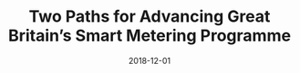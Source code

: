 ---
title: "Two Paths for Advancing Great Britain’s Smart Metering Programme"
collection: publications
permalink: /publication/2018-12-TBG
excerpt: 'Assessment of the UK Smart Meter Roll-Out including pathways to ensure adoption targets.'
date: 2018-12-01
venue: 'The Brattle Group Reports'
link: 'https://www.brattle.com/wp-content/uploads/2021/05/15050_advancing_gbs_smart_metering_programme_-_discussion_paper_final.pdf'
# paperurl: '/files/pdf/research/15050_advancing_gbs_smart_metering_programme_-_discussion_paper_final.pdf'
# code:
citation: 'Hledik, R., Bagci, P. and Chhachhi, S., 2018. Two Paths for Advancing Great Britain’s Smart Metering Programme.'
---
